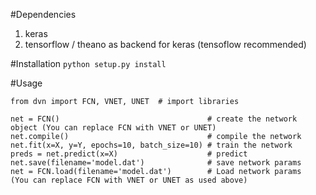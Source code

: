 #Dependencies
1. keras
2. tensorflow / theano as backend for keras (tensoflow recommended)


#Installation
`python setup.py install`

#Usage
```
from dvn import FCN, VNET, UNET  # import libraries

net = FCN()                                 # create the network object (You can replace FCN with VNET or UNET)
net.compile()                               # compile the network
net.fit(x=X, y=Y, epochs=10, batch_size=10) # train the network
preds = net.predict(x=X)                    # predict
net.save(filename='model.dat')              # save network params
net = FCN.load(filename='model.dat')        # Load network params  (You can replace FCN with VNET or UNET as used above)
```

